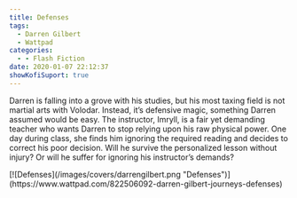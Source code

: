 ```yaml
---
title: Defenses
tags:
  - Darren Gilbert
  - Wattpad
categories:
  - - Flash Fiction
date: 2020-01-07 22:12:37
showKofiSuport: true
---
```


Darren is falling into a grove with his studies, but his most taxing field is not martial arts with Volodar. Instead, it’s defensive magic, something Darren assumed would be easy. The instructor, Imryll, is a fair yet demanding teacher who wants Darren to stop relying upon his raw physical power.<!-- more --> One day during class, she finds him ignoring the required reading and decides to correct his poor decision. Will he survive the personalized lesson without injury? Or will he suffer for ignoring his instructor’s demands?

<div class="center">[![Defenses](/images/covers/darrengilbert.png "Defenses")](https://www.wattpad.com/822506092-darren-gilbert-journeys-defenses)</div>
